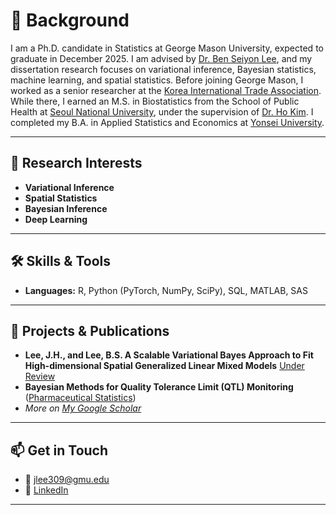 # 👋 Background

I am a Ph.D. candidate in Statistics at George Mason University, expected to graduate in December 2025. I am advised by [Dr. Ben Seiyon Lee](https://sites.google.com/view/benslee/), and my dissertation research focuses on variational inference, Bayesian statistics, machine learning, and spatial statistics. Before joining George Mason, I worked as a senior researcher at the [Korea International Trade Association](https://www.kita.org/). While there, I earned an M.S. in Biostatistics from the School of Public Health at [Seoul National University](https://health.snu.ac.kr/en/), under the supervision of [Dr. Ho Kim](https://health.snu.ac.kr/en/snu__professor/%EA%B9%80%ED%98%B8/). I completed my B.A. in Applied Statistics and Economics at [Yonsei University](https://www.yonsei.ac.kr/en_sc/index.jsp).



---

## 🔬 Research Interests
- **Variational Inference** 
- **Spatial Statistics** 
- **Bayesian Inference** 
- **Deep Learning** 

---

## 🛠️ Skills & Tools
- **Languages:** R, Python (PyTorch, NumPy, SciPy), SQL, MATLAB, SAS

---

## 💼 Projects & Publications
- **Lee, J.H., and Lee, B.S. A Scalable Variational Bayes Approach to Fit High-dimensional Spatial Generalized Linear Mixed Models**  [Under Review](https://arxiv.org/pdf/2402.15705)
- **Bayesian Methods for Quality Tolerance Limit (QTL) Monitoring** ([Pharmaceutical Statistics](https://onlinelibrary.wiley.com/doi/abs/10.1002/pst.2427))  
- *More on [My Google Scholar](https://scholar.google.com/citations?user=0GAf5N8AAAAJ&hl=ko)*  
---

## 📫 Get in Touch
- 📧 jlee309@gmu.edu  
- 🔗 [LinkedIn](https://www.linkedin.com/in/leejinhyung/)  

---
